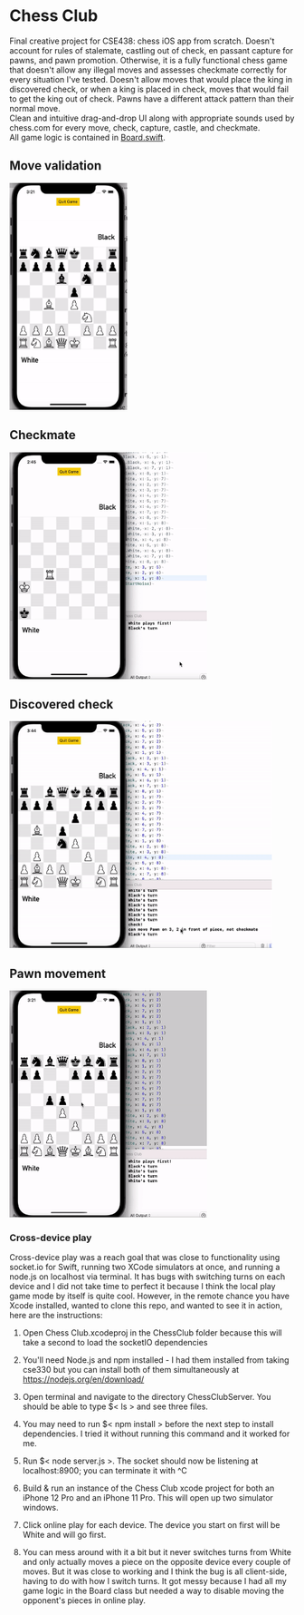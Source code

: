 # Chess Club

Final creative project for CSE438: chess iOS app from scratch. Doesn't account for rules of stalemate, castling out of check, en passant capture for pawns, and pawn promotion. Otherwise, it is a fully functional chess game that doesn't allow any illegal moves and assesses checkmate correctly for every situation I've tested. Doesn't allow moves that would place the king in discovered check, or when a king is placed in check, moves that would fail to get the king out of check. Pawns have a different attack pattern than their normal move.\
Clean and intuitive drag-and-drop UI along with appropriate sounds used by chess.com for every move, check, capture, castle, and checkmate.\
All game logic is contained in [Board.swift](https://github.com/caberghausen/chessClub/blob/main/Chess%20Club/Board.swift).

## Move validation

<img src="./MoveValidation.gif" alt="Move validation example" height="400"/>

## Checkmate

<img src = "./Checkmate.gif" alt="Checkmate example" height="400"/>

## Discovered check

<img src="./DiscoveredCheck.gif" alt="Discovered check example" height="400"/>

## Pawn movement

<img src="./PawnMovement.gif" alt="Pawn movement example" height="400"/>

### Cross-device play

Cross-device play was a reach goal that was close to functionality using socket.io for Swift, running two XCode simulators at once, and running a node.js on localhost via terminal. It has bugs with switching turns on each device and I did not take time to perfect it because I think the local play game mode by itself is quite cool. However, in the remote chance you have Xcode installed, wanted to clone this repo, and wanted to see it in action, here are the instructions:

1. Open Chess Club.xcodeproj in the ChessClub folder because this will take a second to load the socketIO dependencies

2. You'll need Node.js and npm installed - I had them installed from taking cse330 but you can install both of them simultaneously at https://nodejs.org/en/download/ 

3. Open terminal and navigate to the directory ChessClubServer. You should be able to type $< ls > and see three files.

4. You may need to run $< npm install > before the next step to install dependencies. I tried it without running this command and it worked for me.

4. Run $< node server.js >. The socket should now be listening at localhost:8900; you can terminate it with ^C

5. Build & run an instance of the Chess Club xcode project for both an iPhone 12 Pro and an iPhone 11 Pro. This will open up two simulator windows.

6. Click online play for each device. The device you start on first will be White and will go first.

7. You can mess around with it a bit but it never switches turns from White and only actually moves a piece on the opposite device every couple of moves. But it was close to working and I think the bug is all client-side, having to do with how I switch turns. It got messy because I had all my game logic in the Board class but needed a way to disable moving the opponent's pieces in online play.
